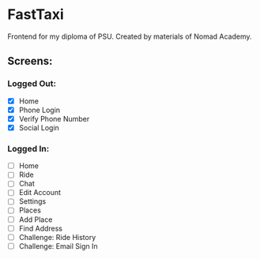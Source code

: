# FastTaxi
Frontend for my diploma of PSU.
Created by materials of Nomad Academy.

## Screens:

### Logged Out:

- [x] Home
- [x] Phone Login
- [x] Verify Phone Number
- [x] Social Login

### Logged In:

- [ ] Home
- [ ] Ride
- [ ] Chat
- [ ] Edit Account
- [ ] Settings
- [ ] Places
- [ ] Add Place
- [ ] Find Address
- [ ] Challenge: Ride History
- [ ] Challenge: Email Sign In
